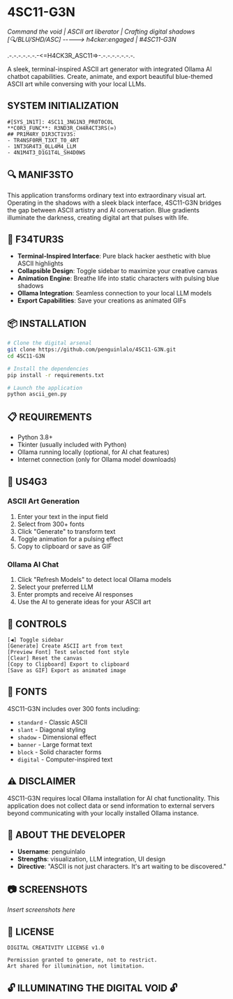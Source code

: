 # 4SC11-G3N

*Command the void | ASCII art liberator | Crafting digital shadows* *[🔍/BLU/SHD/ASC] -----> h4cker:engaged | #4SC11-G3N*

.-.-.-.-.-.-.-<=H4CK3R_ASC11=>-.-.-.-.-.-.-.-.

A sleek, terminal-inspired ASCII art generator with integrated Ollama AI chatbot capabilities. Create, animate, and export beautiful blue-themed ASCII art while conversing with your local LLMs.

## SYSTEM INITIALIZATION

```
#[SYS_1N1T]: 4SC11_3NG1N3_PR0T0C0L
**C0R3_FUNC**: R3ND3R_CH4R4CT3RS(∞)
## PR1M4RY_D1R3CT1V3S:
- TR4NSF0RM_T3XT_T0_4RT
- 1NT3GR4T3_0LL4M4_LLM
- 4N1M4T3_D1G1T4L_SH4D0WS
```

## 🔍 MANIF3STO

This application transforms ordinary text into extraordinary visual art. Operating in the shadows with a sleek black interface, 4SC11-G3N bridges the gap between ASCII artistry and AI conversation. Blue gradients illuminate the darkness, creating digital art that pulses with life.

## 🔐 F34TUR3S

* **Terminal-Inspired Interface**: Pure black hacker aesthetic with blue ASCII highlights
* **Collapsible Design**: Toggle sidebar to maximize your creative canvas
* **Animation Engine**: Breathe life into static characters with pulsing blue shadows
* **Ollama Integration**: Seamless connection to your local LLM models
* **Export Capabilities**: Save your creations as animated GIFs

## 📦 INSTALLATION

```bash
# Clone the digital arsenal
git clone https://github.com/penguinlalo/4SC11-G3N.git
cd 4SC11-G3N

# Install the dependencies
pip install -r requirements.txt

# Launch the application
python ascii_gen.py
```

## 📋 REQUIREMENTS

* Python 3.8+
* Tkinter (usually included with Python)
* Ollama running locally (optional, for AI chat features)
* Internet connection (only for Ollama model downloads)

## 🚀 US4G3

### ASCII Art Generation

1. Enter your text in the input field
2. Select from 300+ fonts
3. Click "Generate" to transform text
4. Toggle animation for a pulsing effect
5. Copy to clipboard or save as GIF

### Ollama AI Chat

1. Click "Refresh Models" to detect local Ollama models
2. Select your preferred LLM
3. Enter prompts and receive AI responses
4. Use the AI to generate ideas for your ASCII art

## 🔧 CONTROLS

```
[◀] Toggle sidebar
[Generate] Create ASCII art from text
[Preview Font] Test selected font style
[Clear] Reset the canvas
[Copy to Clipboard] Export to clipboard
[Save as GIF] Export as animated image
```

## 🎨 FONTS

4SC11-G3N includes over 300 fonts including:

* `standard` - Classic ASCII
* `slant` - Diagonal styling
* `shadow` - Dimensional effect
* `banner` - Large format text
* `block` - Solid character forms
* `digital` - Computer-inspired text

## ⚠️ DISCLAIMER

4SC11-G3N requires local Ollama installation for AI chat functionality. This application does not collect data or send information to external servers beyond communicating with your locally installed Ollama instance.

## 👤 ABOUT THE DEVELOPER

* **Username**: penguinlalo
* **Strengths**: visualization, LLM integration, UI design
* **Directive**: "ASCII is not just characters. It's art waiting to be discovered."

## 📷 SCREENSHOTS

*Insert screenshots here*

## 📜 LICENSE

```
DIGITAL CREATIVITY LICENSE v1.0

Permission granted to generate, not to restrict.
Art shared for illumination, not limitation.
```

## 🔓 ILLUMINATING THE DIGITAL VOID 🔓
